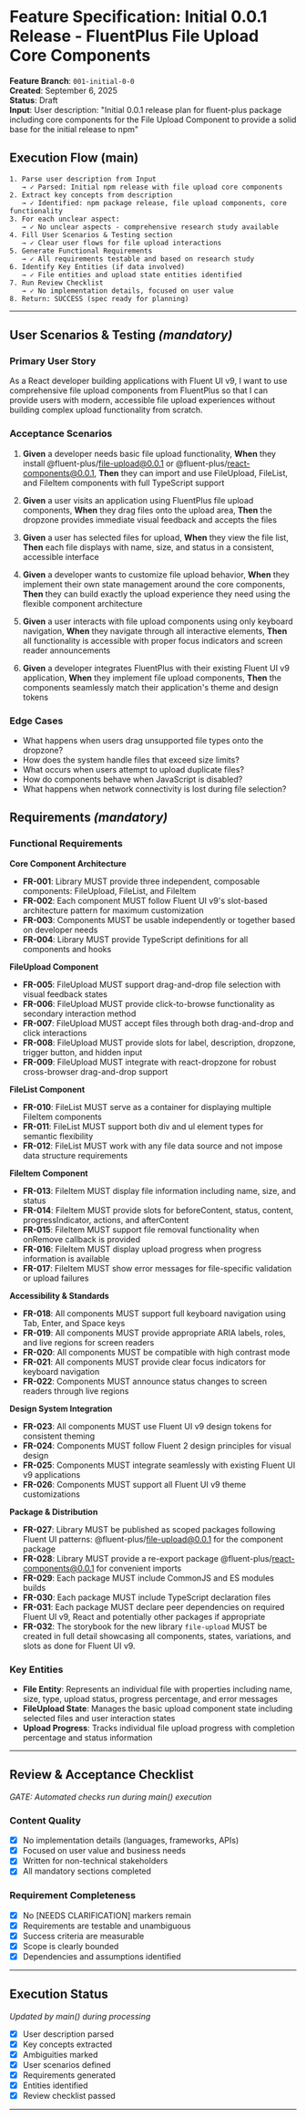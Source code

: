# Feature Specification: Initial 0.0.1 Release - FluentPlus File Upload Core Components

**Feature Branch**: `001-initial-0-0`  
**Created**: September 6, 2025  
**Status**: Draft  
**Input**: User description: "Initial 0.0.1 release plan for fluent-plus package including core components for the File Upload Component to provide a solid base for the initial release to npm"

## Execution Flow (main)
```
1. Parse user description from Input
   → ✓ Parsed: Initial npm release with file upload core components
2. Extract key concepts from description
   → ✓ Identified: npm package release, file upload components, core functionality
3. For each unclear aspect:
   → ✓ No unclear aspects - comprehensive research study available
4. Fill User Scenarios & Testing section
   → ✓ Clear user flows for file upload interactions
5. Generate Functional Requirements
   → ✓ All requirements testable and based on research study
6. Identify Key Entities (if data involved)
   → ✓ File entities and upload state entities identified
7. Run Review Checklist
   → ✓ No implementation details, focused on user value
8. Return: SUCCESS (spec ready for planning)
```

---

## User Scenarios & Testing *(mandatory)*

### Primary User Story
As a React developer building applications with Fluent UI v9, I want to use comprehensive file upload components from FluentPlus so that I can provide users with modern, accessible file upload experiences without building complex upload functionality from scratch.

### Acceptance Scenarios

1. **Given** a developer needs basic file upload functionality, **When** they install @fluent-plus/file-upload@0.0.1 or @fluent-plus/react-components@0.0.1, **Then** they can import and use FileUpload, FileList, and FileItem components with full TypeScript support

2. **Given** a user visits an application using FluentPlus file upload components, **When** they drag files onto the upload area, **Then** the dropzone provides immediate visual feedback and accepts the files

3. **Given** a user has selected files for upload, **When** they view the file list, **Then** each file displays with name, size, and status in a consistent, accessible interface

4. **Given** a developer wants to customize file upload behavior, **When** they implement their own state management around the core components, **Then** they can build exactly the upload experience they need using the flexible component architecture

5. **Given** a user interacts with file upload components using only keyboard navigation, **When** they navigate through all interactive elements, **Then** all functionality is accessible with proper focus indicators and screen reader announcements

6. **Given** a developer integrates FluentPlus with their existing Fluent UI v9 application, **When** they implement file upload components, **Then** the components seamlessly match their application's theme and design tokens

### Edge Cases
- What happens when users drag unsupported file types onto the dropzone?
- How does the system handle files that exceed size limits?
- What occurs when users attempt to upload duplicate files?
- How do components behave when JavaScript is disabled?
- What happens when network connectivity is lost during file selection?

## Requirements *(mandatory)*

### Functional Requirements

**Core Component Architecture**
- **FR-001**: Library MUST provide three independent, composable components: FileUpload, FileList, and FileItem
- **FR-002**: Each component MUST follow Fluent UI v9's slot-based architecture pattern for maximum customization
- **FR-003**: Components MUST be usable independently or together based on developer needs
- **FR-004**: Library MUST provide TypeScript definitions for all components and hooks

**FileUpload Component**
- **FR-005**: FileUpload MUST support drag-and-drop file selection with visual feedback states
- **FR-006**: FileUpload MUST provide click-to-browse functionality as secondary interaction method
- **FR-007**: FileUpload MUST accept files through both drag-and-drop and click interactions
- **FR-008**: FileUpload MUST provide slots for label, description, dropzone, trigger button, and hidden input
- **FR-009**: FileUpload MUST integrate with react-dropzone for robust cross-browser drag-and-drop support

**FileList Component**
- **FR-010**: FileList MUST serve as a container for displaying multiple FileItem components
- **FR-011**: FileList MUST support both div and ul element types for semantic flexibility
- **FR-012**: FileList MUST work with any file data source and not impose data structure requirements

**FileItem Component**
- **FR-013**: FileItem MUST display file information including name, size, and status
- **FR-014**: FileItem MUST provide slots for beforeContent, status, content, progressIndicator, actions, and afterContent
- **FR-015**: FileItem MUST support file removal functionality when onRemove callback is provided
- **FR-016**: FileItem MUST display upload progress when progress information is available
- **FR-017**: FileItem MUST show error messages for file-specific validation or upload failures

**Accessibility & Standards**
- **FR-018**: All components MUST support full keyboard navigation using Tab, Enter, and Space keys
- **FR-019**: All components MUST provide appropriate ARIA labels, roles, and live regions for screen readers
- **FR-020**: All components MUST be compatible with high contrast mode
- **FR-021**: All components MUST provide clear focus indicators for keyboard navigation
- **FR-022**: Components MUST announce status changes to screen readers through live regions

**Design System Integration**
- **FR-023**: All components MUST use Fluent UI v9 design tokens for consistent theming
- **FR-024**: Components MUST follow Fluent 2 design principles for visual design
- **FR-025**: Components MUST integrate seamlessly with existing Fluent UI v9 applications
- **FR-026**: Components MUST support all Fluent UI v9 theme customizations

**Package & Distribution**
- **FR-027**: Library MUST be published as scoped packages following Fluent UI patterns: @fluent-plus/file-upload@0.0.1 for the component package
- **FR-028**: Library MUST provide a re-export package @fluent-plus/react-components@0.0.1 for convenient imports
- **FR-029**: Each package MUST include CommonJS and ES modules builds
- **FR-030**: Each package MUST include TypeScript declaration files
- **FR-031**: Each package MUST declare peer dependencies on required Fluent UI v9, React and potentially other packages if appropriate
- **FR-032**: The storybook for the new library `file-upload` MUST be created in full detail showcasing all components, states, variations, and slots as done for Fluent UI v9.

### Key Entities

- **File Entity**: Represents an individual file with properties including name, size, type, upload status, progress percentage, and error messages
- **FileUpload State**: Manages the basic upload component state including selected files and user interaction states
- **Upload Progress**: Tracks individual file upload progress with completion percentage and status information

---

## Review & Acceptance Checklist
*GATE: Automated checks run during main() execution*

### Content Quality
- [x] No implementation details (languages, frameworks, APIs)
- [x] Focused on user value and business needs
- [x] Written for non-technical stakeholders
- [x] All mandatory sections completed

### Requirement Completeness
- [x] No [NEEDS CLARIFICATION] markers remain
- [x] Requirements are testable and unambiguous  
- [x] Success criteria are measurable
- [x] Scope is clearly bounded
- [x] Dependencies and assumptions identified

---

## Execution Status
*Updated by main() during processing*

- [x] User description parsed
- [x] Key concepts extracted
- [x] Ambiguities marked
- [x] User scenarios defined
- [x] Requirements generated
- [x] Entities identified
- [x] Review checklist passed

---

